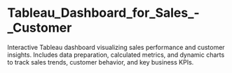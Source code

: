 # Tableau_Dashboard_for_Sales_-_Customer
Interactive Tableau dashboard visualizing sales performance and customer insights. Includes data preparation, calculated metrics, and dynamic charts to track sales trends, customer behavior, and key business KPIs.

